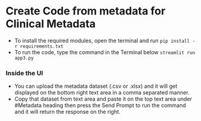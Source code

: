 # Create Code from metadata for Clinical Metadata
- To install the required modules, open the terminal and run `pip install -r requirements.txt`
- To run the code, type the command in the Terminal below `streamlit run app3.py`

### Inside the UI
- You can upload the metadata dataset (.csv or .xlsx) and it will get displayed on the bottom right text area in a comma separated manner.
- Copy that dataset from text area and paste it on the top text area under #Metadata heading then press the Send Prompt to run the command and it will return the response on the right.

